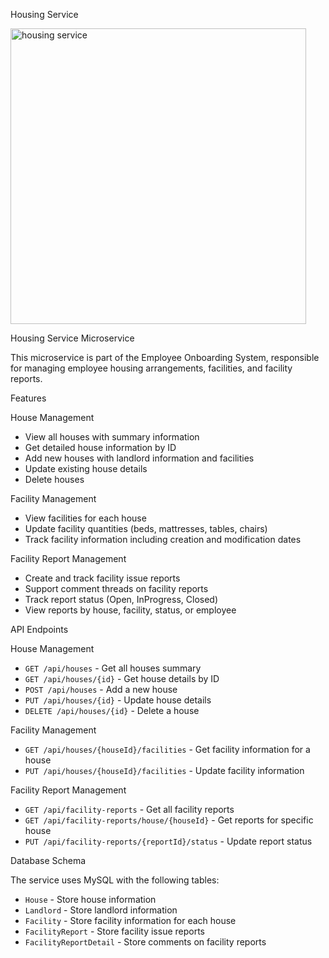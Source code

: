 Housing Service

<img width="473" alt="housing service" src="https://github.com/user-attachments/assets/102d6324-7544-4743-aae5-7c8ebbe7cdcf" />


Housing Service Microservice

This microservice is part of the Employee Onboarding System, responsible for managing employee housing arrangements, facilities, and facility reports.

Features

House Management
- View all houses with summary information
- Get detailed house information by ID
- Add new houses with landlord information and facilities
- Update existing house details
- Delete houses

Facility Management
- View facilities for each house
- Update facility quantities (beds, mattresses, tables, chairs)
- Track facility information including creation and modification dates

Facility Report Management
- Create and track facility issue reports
- Support comment threads on facility reports
- Track report status (Open, InProgress, Closed)
- View reports by house, facility, status, or employee

API Endpoints

House Management
- `GET /api/houses` - Get all houses summary
- `GET /api/houses/{id}` - Get house details by ID
- `POST /api/houses` - Add a new house
- `PUT /api/houses/{id}` - Update house details
- `DELETE /api/houses/{id}` - Delete a house

Facility Management
- `GET /api/houses/{houseId}/facilities` - Get facility information for a house
- `PUT /api/houses/{houseId}/facilities` - Update facility information

Facility Report Management
- `GET /api/facility-reports` - Get all facility reports
- `GET /api/facility-reports/house/{houseId}` - Get reports for specific house
- `PUT /api/facility-reports/{reportId}/status` - Update report status

Database Schema

The service uses MySQL with the following tables:
- `House` - Store house information
- `Landlord` - Store landlord information
- `Facility` - Store facility information for each house
- `FacilityReport` - Store facility issue reports
- `FacilityReportDetail` - Store comments on facility reports
